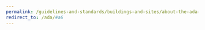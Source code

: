 ```yaml
---
permalink: /guidelines-and-standards/buildings-and-sites/about-the-ada-standards/ada-standards/chapter-6-plumbing-elements-and-facilities
redirect_to: /ada/#a6
---
```

